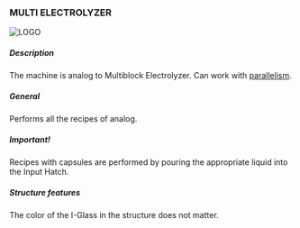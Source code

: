 ### MULTI ELECTROLYZER

![LOGO](https://raw.githubusercontent.com/GT-IMPACT/impact-front/main/public/media/gregtech/ParElectr.png)

##### Description

The machine is analog to Multiblock Electrolyzer. Can work with [parallelism](#/mechanics#parallelism).

##### General

Performs all the recipes of analog.

##### Important!

Recipes with capsules are performed by pouring the appropriate liquid into the Input Hatch.

##### Structure features

The color of the I-Glass in the structure does not matter.
